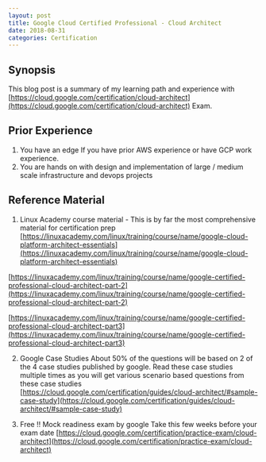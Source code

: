 ```yaml
---
layout: post
title: Google Cloud Certified Professional - Cloud Architect
date: 2018-08-31
categories: Certification
---
```


## Synopsis
This blog post is a summary of my learning path and experience with 
[https://cloud.google.com/certification/cloud-architect](https://cloud.google.com/certification/cloud-architect) Exam.

## Prior Experience
1. You have an edge If you have prior AWS experience or have GCP work experience.
2. You are hands on with design and implementation of large / medium scale infrastructure and devops projects

## Reference Material
1. Linux Academy course material - This is by far the most comprehensive material for certification prep
[https://linuxacademy.com/linux/training/course/name/google-cloud-platform-architect-essentials](https://linuxacademy.com/linux/training/course/name/google-cloud-platform-architect-essentials)

[https://linuxacademy.com/linux/training/course/name/google-certified-professional-cloud-architect-part-2](https://linuxacademy.com/linux/training/course/name/google-certified-professional-cloud-architect-part-2)

[https://linuxacademy.com/linux/training/course/name/google-certified-professional-cloud-architect-part3](https://linuxacademy.com/linux/training/course/name/google-certified-professional-cloud-architect-part3)

2. Google Case Studies
About 50% of the questions will be based on 2 of the 4 case studies published by google.
Read these case studies multiple times as you will get various scenario based questions from these case studies 
[https://cloud.google.com/certification/guides/cloud-architect/#sample-case-study](https://cloud.google.com/certification/guides/cloud-architect/#sample-case-study)

3. Free !! Mock readiness exam by google
Take this few weeks before your exam date
[https://cloud.google.com/certification/practice-exam/cloud-architect](https://cloud.google.com/certification/practice-exam/cloud-architect)

